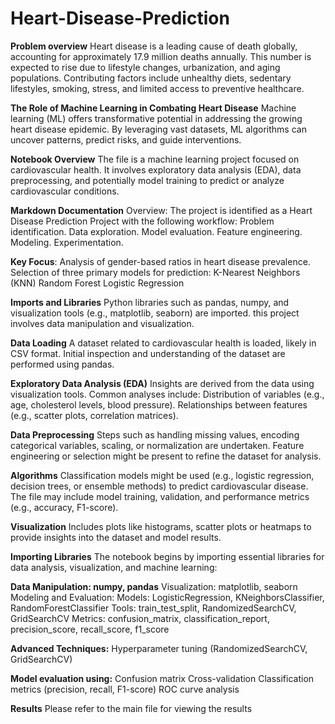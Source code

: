 # Heart-Disease-Prediction

**Problem overview**
Heart disease is a leading cause of death globally, accounting for approximately 17.9 million deaths annually. This number is expected to rise due to lifestyle changes, urbanization, and aging populations. Contributing factors include unhealthy diets, sedentary lifestyles, smoking, stress, and limited access to preventive healthcare.

**The Role of Machine Learning in Combating Heart Disease**
Machine learning (ML) offers transformative potential in addressing the growing heart disease epidemic. By leveraging vast datasets, ML algorithms can uncover patterns, predict risks, and guide interventions.

**Notebook Overview**
The file is a machine learning project focused on cardiovascular health. It involves exploratory data analysis (EDA), data preprocessing, and potentially model training to predict or analyze cardiovascular conditions.

**Markdown Documentation**
Overview:
The project is identified as a Heart Disease Prediction Project with the following workflow:
Problem identification.
Data exploration.
Model evaluation.
Feature engineering.
Modeling.
Experimentation.

**Key Focus**:
Analysis of gender-based ratios in heart disease prevalence.
Selection of three primary models for prediction:
K-Nearest Neighbors (KNN)
Random Forest
Logistic Regression

**Imports and Libraries**
Python libraries such as pandas, numpy, and visualization tools (e.g., matplotlib, seaborn) are imported. this project involves data manipulation and visualization.

**Data Loading**
A dataset related to cardiovascular health is loaded, likely in CSV format. Initial inspection and understanding of the dataset are performed using pandas.

**Exploratory Data Analysis (EDA)**
Insights are derived from the data using visualization tools. Common analyses include:
Distribution of variables (e.g., age, cholesterol levels, blood pressure).
Relationships between features (e.g., scatter plots, correlation matrices).

**Data Preprocessing**
Steps such as handling missing values, encoding categorical variables, scaling, or normalization are undertaken.
Feature engineering or selection might be present to refine the dataset for analysis.

**Algorithms**
Classification models might be used (e.g., logistic regression, decision trees, or ensemble methods) to predict cardiovascular disease.
The file may include model training, validation, and performance metrics (e.g., accuracy, F1-score).

**Visualization**
Includes plots like histograms, scatter plots or heatmaps to provide insights into the dataset and model results.

**Importing Libraries**
The notebook begins by importing essential libraries for data analysis, visualization, and machine learning:

**Data Manipulation: numpy, pandas**
Visualization: matplotlib, seaborn
Modeling and Evaluation:
Models: LogisticRegression, KNeighborsClassifier, RandomForestClassifier
Tools: train_test_split, RandomizedSearchCV, GridSearchCV
Metrics: confusion_matrix, classification_report, precision_score, recall_score, f1_score

**Advanced Techniques:**
Hyperparameter tuning (RandomizedSearchCV, GridSearchCV)

**Model evaluation using:**
Confusion matrix
Cross-validation
Classification metrics (precision, recall, F1-score)
ROC curve analysis

**Results**
Please refer to the main file for viewing the results
